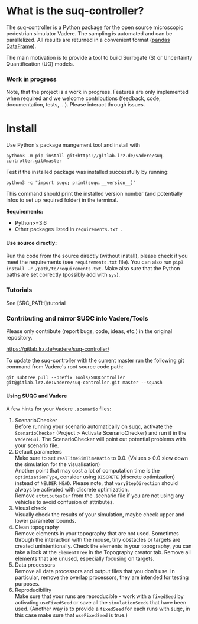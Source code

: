 # What is the suq-controller?

The suq-controller is a Python package for the open source microscopic pedestrian simulator Vadere. The sampling is automated and can be parallelized. All results are returned in a convenient format ([pandas DataFrame](https://pandas.pydata.org/pandas-docs/stable/generated/pandas.DataFrame.html)). 

The main motivation is to provide a tool to build Surrogate (S) or Uncertainty Quantification (UQ) models. 


### Work in progress
Note, that the project is a work in progress. Features are only implemented when required and we welcome contributions (feedback, code, documentation, tests, ...). Please interact through issues.  

# Install

Use Python's package mangement tool and install with

```
python3 -m pip install git+https://gitlab.lrz.de/vadere/suq-controller.git@master
```

Test if the installed package was installed successfully by running:

```
python3 -c "import suqc; print(suqc.__version__)"
```

This command should print the installed version number (and potentially infos to set up required folder) in the terminal. 

**Requirements:**

- Python>=3.6
- Other packages listed in `requirements.txt `.

#### Use source directly:

Run the code from the source directly (without install), please check if you meet the requirements (see `requirements.txt` file). You can also run `pip3 install -r /path/to/requirements.txt`. Make also sure that the Python paths are set correctly (possibly add with `sys`). 


### Tutorials

See [SRC_PATH]/tutorial


### Contributing and mirror SUQC into Vadere/Tools

Please only contribute (report bugs, code, ideas, etc.) in the original repository. 

https://gitlab.lrz.de/vadere/suq-controller/

To update the suq-controller with the current master run the following git command from Vadere's root source code path:

```
git subtree pull --prefix Tools/SUQController git@gitlab.lrz.de:vadere/suq-controller.git master --squash
```

#### Using SUQC and Vadere 
A few hints for your Vadere `.scenario` files:

1.  ScenarioChecker  
    Before running your scenario automatically on suqc, activate the ``ScenarioChecker`` (Project > Activate ScenarioChecker) and run it in the ``VadereGui``.
   The ScenarioChecker will point out potential problems with your scenario file. 
2.  Default parameters  
    Make sure to set ``realTimeSimTimeRatio`` to 0.0. (Values > 0.0 slow down the simulation for the visualisation)  
    Another point that may cost a lot of computation time is the ``optimizationType``, consider using ``DISCRETE`` (discrete optimization) instead of ``NELDER_MEAD``. Please note, that ``varyStepDirection`` should always be activated with discrete optimization.  
    Remove ``attributesCar`` from the .scenario file if you are not using any vehicles to avoid confusion of attributes. 
3.  Visual check   
    Visually check the results of your simulation, maybe check upper and lower parameter bounds. 
4.  Clean topography  
    Remove elements in your topography that are not used. Sometimes through the interaction with the mouse, tiny obstacles or targets are created unintentionally. 
    Check the elements in your topography, you can take a look at the ``ElementTree`` in the Topography creator tab. Remove all elements that are unused, especially focusing on targets. 
5.  Data processors  
    Remove all data processors and output files that you don't use. In particular, remove the overlap processors, they are intended for testing purposes. 
6.  Reproducibility  
    Make sure that your runs are reproducible - work with a ``fixedSeed`` by activating ``useFixedSeed`` or save all the ``simulationSeed``s that have been used. 
   (Another way is to provide a ``fixedSeed`` for each runs with suqc, in this case make sure that ``useFixedSeed`` is true.)


